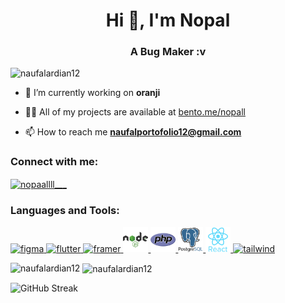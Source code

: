 <h1 align="center">Hi 👋, I'm Nopal</h1>
<h3 align="center">A Bug Maker :v</h3>

<p align="left"> <img src="https://komarev.com/ghpvc/?username=naufalardian12&label=Profile%20views&color=0e75b6&style=flat" alt="naufalardian12" /> </p>

- 🔭 I’m currently working on **oranji**

- 👨‍💻 All of my projects are available at [bento.me/nopall](bento.me/nopall)

- 📫 How to reach me **naufalportofolio12@gmail.com**

<h3 align="left">Connect with me:</h3>
<p align="left">
<a href="https://instagram.com/nopaallll___" target="blank"><img align="center" src="https://raw.githubusercontent.com/rahuldkjain/github-profile-readme-generator/master/src/images/icons/Social/instagram.svg" alt="nopaallll___" height="30" width="40" /></a>
</p>

<h3 align="left">Languages and Tools:</h3>
<p align="left"> <a href="https://www.figma.com/" target="_blank" rel="noreferrer"> <img src="https://www.vectorlogo.zone/logos/figma/figma-icon.svg" alt="figma" width="40" height="40"/> </a> <a href="https://flutter.dev" target="_blank" rel="noreferrer"> <img src="https://www.vectorlogo.zone/logos/flutterio/flutterio-icon.svg" alt="flutter" width="40" height="40"/> </a> <a href="https://www.framer.com/" target="_blank" rel="noreferrer"> <img src="https://www.vectorlogo.zone/logos/framer/framer-icon.svg" alt="framer" width="40" height="40"/> </a> <a href="https://golang.org" target="_blank" rel="noreferrer"> <img src="https://raw.githubusercontent.com/devicons/devicon/master/icons/nodejs/nodejs-original-wordmark.svg" alt="nodejs" width="40" height="40"/> </a> <a href="https://www.php.net" target="_blank" rel="noreferrer"> <img src="https://raw.githubusercontent.com/devicons/devicon/master/icons/php/php-original.svg" alt="php" width="40" height="40"/> </a> <a href="https://www.postgresql.org" target="_blank" rel="noreferrer"> <img src="https://raw.githubusercontent.com/devicons/devicon/master/icons/postgresql/postgresql-original-wordmark.svg" alt="postgresql" width="40" height="40"/> </a> <a href="https://reactjs.org/" target="_blank" rel="noreferrer"> <img src="https://raw.githubusercontent.com/devicons/devicon/master/icons/react/react-original-wordmark.svg" alt="react" width="40" height="40"/> </a> <a href="https://tailwindcss.com/" target="_blank" rel="noreferrer"> <img src="https://www.vectorlogo.zone/logos/tailwindcss/tailwindcss-icon.svg" alt="tailwind" width="40" height="40"/> </a> </p>

<p><img align="left" src="https://github-readme-stats.vercel.app/api/top-langs?username=naufalardian12&show_icons=true&locale=en&layout=compact" alt="naufalardian12" /></p>

<p>&nbsp;<img align="center" src="https://github-readme-stats.vercel.app/api?username=naufalardian12&show_icons=true&locale=en" alt="naufalardian12" /></p>

<p><img src="https://github-readme-streak-stats.herokuapp.com?user=NaufalArdian12&theme=dark" alt="GitHub Streak" /></p>
